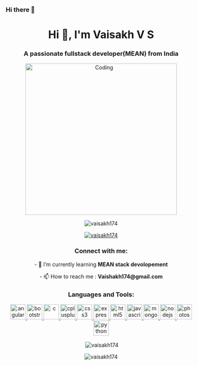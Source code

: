 ### Hi there 👋

<!--
**Vaisakh174/Vaisakh174** is a ✨ _special_ ✨ repository because its `README.md` (this file) appears on your GitHub profile.

Here are some ideas to get you started:

- 🔭 I’m currently working on ...
- 🌱 I’m currently learning ...
- 👯 I’m looking to collaborate on ...
- 🤔 I’m looking for help with ...
- 💬 Ask me about ...
- 📫 How to reach me: ...
- 😄 Pronouns: ...
- ⚡ Fun fact: ...
-->
<h1 align="center">Hi 👋, I'm Vaisakh V S</h1>
<h3 align="center">A passionate fullstack developer(MEAN) from India</h3> 

<p align="center"> <img align="center" alt="Coding" width="400" src="https://cdn.dribbble.com/users/1162077/screenshots/3848914/programmer.gif" /> </p>

<p align="center"></p>

<p align="center"> <img src="https://komarev.com/ghpvc/?username=vaisakh174&label=Profile%20views&color=0e75b6&style=flat" alt="vaisakh174" /> </p>

<p align="center"> <a href="https://github.com/ryo-ma/github-profile-trophy"><img src="https://github-profile-trophy.vercel.app/?username=vaisakh174" alt="vaisakh174" /></a> </p>

<h3 align="center">Connect with me:</h3>
<p align="center">- 🌱 I’m currently learning <b>MEAN stack devolopement</b></p>


<p align="center">- 📫 How to reach me : <b>Vaishakh174@gmail.com</b> </p>


<p align="center">
</p>

<h3 align="center">Languages and Tools:</h3>

<p align="center">  <a href="https://angular.io" target="_blank" rel="noreferrer"> <img src="https://angular.io/assets/images/logos/angular/angular.svg" alt="angular" width="40" height="40"/> </a>  <a href="https://getbootstrap.com" target="_blank" rel="noreferrer"> <img src="https://getbootstrap.com/docs/5.2/assets/brand/bootstrap-logo-shadow.png" alt="bootstrap" width="40" height="40"/> </a> <a href="https://www.cprogramming.com/" target="_blank" rel="noreferrer"> <img src="https://tse4.mm.bing.net/th?id=OIP.-wK8kSbegCP7kdE8hVjRCQHaHk&pid=Api&P=0" alt="c" width="40" height="40"/> </a> <a href="https://www.w3schools.com/cpp/" target="_blank" rel="noreferrer"> <img src="https://f0.pngfuel.com/png/46/626/c-logo-png-clip-art.png" alt="cplusplus" width="40" height="40"/> </a>  <a href="https://www.w3schools.com/css/" target="_blank" rel="noreferrer"> <img src="https://tse4.mm.bing.net/th?id=OIP.tAvAD5lCtDJSjywplxd37QHaEo&pid=Api&P=0" alt="css3" width="40" height="40"/> </a>  <a href="https://expressjs.com" target="_blank" rel="noreferrer"> <img src="https://ih1.redbubble.net/image.438908244.6144/bg,f8f8f8-flat,750x,075,f-pad,750x1000,f8f8f8.u2.jpg" alt="express" width="40" height="40"/> </a>  <a href="https://www.w3.org/html/" target="_blank" rel="noreferrer"> <img src="https://tse2.mm.bing.net/th?id=OIP.qCW__3jFWBUxPjEbCFMIDgHaHa&pid=Api&P=0" alt="html5" width="40" height="40"/> </a>  <a href="https://developer.mozilla.org/en-US/docs/Web/JavaScript" target="_blank" rel="noreferrer"> <img src="https://www.clipartkey.com/mpngs/m/320-3202636_javascript-logo-transparent.png" alt="javascript" width="40" height="40"/> </a>  <a href="https://www.mongodb.com/" target="_blank" rel="noreferrer"> <img src="https://tse4.mm.bing.net/th?id=OIP.qu59Ux-3m4395lJy46M5iwHaEo&pid=Api&P=0" alt="mongodb" width="40" height="40"/> </a> <a href="https://nodejs.org" target="_blank" rel="noreferrer"> <img src="https://tse1.mm.bing.net/th?id=OIP.Tf4BFI6846neirVSebC0vAHaEi&pid=Api&P=0" alt="nodejs" width="40" height="40"/> </a> <a href="https://www.photoshop.com/en" target="_blank" rel="noreferrer"> <img src="https://tse2.mm.bing.net/th?id=OIP.3VDKrtjNSIwdFhYyCTruKgHaHO&pid=Api&P=0" alt="photoshop" width="40" height="40"/> </a> <a href="https://www.python.org" target="_blank" rel="noreferrer"> <img src="https://tse2.mm.bing.net/th?id=OIP.scZtKzM0T-sPYZxYBAJvRAHaIO&pid=Api&P=0" alt="python" width="40" height="40"/> </a>
 
</p>

<p align="center> <img  src="https://github-readme-stats.vercel.app/api/top-langs?username=vaisakh174&show_icons=true&locale=en&layout=compact" alt="vaisakh174" /></p>

<p align="center"> &nbsp;<img align="center" src="https://github-readme-stats.vercel.app/api?username=vaisakh174&show_icons=true&locale=en" alt="vaisakh174" /></p>

<p align="center"> <img align="center" src="https://github-readme-streak-stats.herokuapp.com/?user=vaisakh174&" alt="vaisakh174" /></p>
